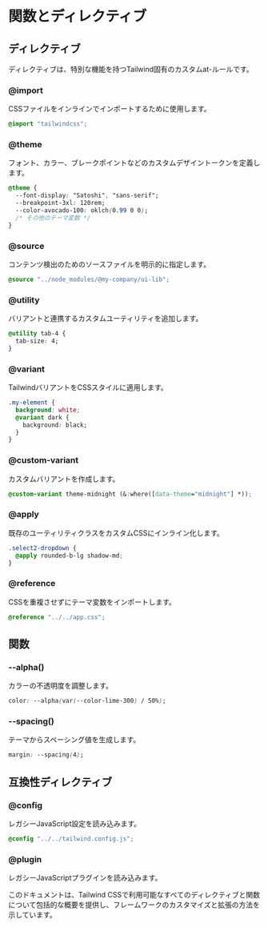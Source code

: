 # 関数とディレクティブ

## ディレクティブ

ディレクティブは、特別な機能を持つTailwind固有のカスタムat-ルールです。

### @import

CSSファイルをインラインでインポートするために使用します。

```css
@import "tailwindcss";
```

### @theme

フォント、カラー、ブレークポイントなどのカスタムデザイントークンを定義します。

```css
@theme {
  --font-display: "Satoshi", "sans-serif";
  --breakpoint-3xl: 120rem;
  --color-avocado-100: oklch(0.99 0 0);
  /* その他のテーマ変数 */
}
```

### @source

コンテンツ検出のためのソースファイルを明示的に指定します。

```css
@source "../node_modules/@my-company/ui-lib";
```

### @utility

バリアントと連携するカスタムユーティリティを追加します。

```css
@utility tab-4 {
  tab-size: 4;
}
```

### @variant

TailwindバリアントをCSSスタイルに適用します。

```css
.my-element {
  background: white;
  @variant dark {
    background: black;
  }
}
```

### @custom-variant

カスタムバリアントを作成します。

```css
@custom-variant theme-midnight (&:where([data-theme="midnight"] *));
```

### @apply

既存のユーティリティクラスをカスタムCSSにインライン化します。

```css
.select2-dropdown {
  @apply rounded-b-lg shadow-md;
}
```

### @reference

CSSを重複させずにテーマ変数をインポートします。

```css
@reference "../../app.css";
```

## 関数

### --alpha()

カラーの不透明度を調整します。

```css
color: --alpha(var(--color-lime-300) / 50%);
```

### --spacing()

テーマからスペーシング値を生成します。

```css
margin: --spacing(4);
```

## 互換性ディレクティブ

### @config

レガシーJavaScript設定を読み込みます。

```css
@config "../../tailwind.config.js";
```

### @plugin

レガシーJavaScriptプラグインを読み込みます。

このドキュメントは、Tailwind CSSで利用可能なすべてのディレクティブと関数について包括的な概要を提供し、フレームワークのカスタマイズと拡張の方法を示しています。
